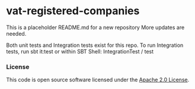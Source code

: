 
# vat-registered-companies

This is a placeholder README.md for a new repository
More updates are needed.

Both unit tests and Integration tests exist for this repo.
To run Integration tests, run
sbt it:test
or
within SBT Shell: IntegrationTest / test

### License

This code is open source software licensed under the [Apache 2.0 License]("http://www.apache.org/licenses/LICENSE-2.0.html").
